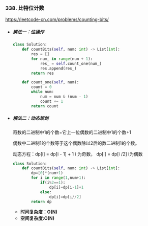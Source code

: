### 338. 比特位计数

https://leetcode-cn.com/problems/counting-bits/

- ##### 解法一：位操作

  ```python
  class Solution:
      def countBits(self, num: int) -> List[int]:
          res = []
          for num_ in range(num + 1):
              res_ = self.count_one(num_)
              res.append(res_)
          return res
  
      def count_one(self, num):
          count = 0
          while num:
              num = num & (num - 1)
              count += 1
          return count
  ```

- ##### 解法二：动态规划

  奇数的二进制中1的个数=它上一位偶数的二进制中1的个数+1

  偶数中二进制1的个数等于这个偶数除以2后的数二进制1的个数。

  动态方程：dp[i] = dp[i - 1] + 1  i 为奇数， dp[i] = dp[i /2]  i为偶数

  ```py
  class Solution:
      def countBits(self, num: int) -> List[int]:
          dp=[0]*(num+1)
          for i in range(1,num+1):
              if(i%2==1):
                  dp[i]=dp[i-1]+1
              else:
                  dp[i]=dp[i//2]
          return dp
  ```

  - **时间复杂度：O(N)**
  - **空间复杂度:O(N)**